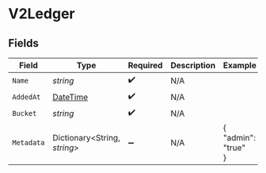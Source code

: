 # V2Ledger


## Fields

| Field                                                                                 | Type                                                                                  | Required                                                                              | Description                                                                           | Example                                                                               |
| ------------------------------------------------------------------------------------- | ------------------------------------------------------------------------------------- | ------------------------------------------------------------------------------------- | ------------------------------------------------------------------------------------- | ------------------------------------------------------------------------------------- |
| `Name`                                                                                | *string*                                                                              | :heavy_check_mark:                                                                    | N/A                                                                                   |                                                                                       |
| `AddedAt`                                                                             | [DateTime](https://learn.microsoft.com/en-us/dotnet/api/system.datetime?view=net-5.0) | :heavy_check_mark:                                                                    | N/A                                                                                   |                                                                                       |
| `Bucket`                                                                              | *string*                                                                              | :heavy_check_mark:                                                                    | N/A                                                                                   |                                                                                       |
| `Metadata`                                                                            | Dictionary<String, *string*>                                                          | :heavy_minus_sign:                                                                    | N/A                                                                                   | {<br/>"admin": "true"<br/>}                                                           |